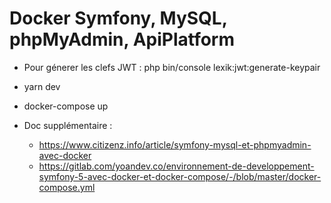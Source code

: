 # Docker Symfony, MySQL, phpMyAdmin, ApiPlatform

* Pour génerer les clefs JWT : php bin/console lexik:jwt:generate-keypair  
  
* yarn dev  
* docker-compose up  
  
* Doc supplémentaire :  
  * https://www.citizenz.info/article/symfony-mysql-et-phpmyadmin-avec-docker  
  * https://gitlab.com/yoandev.co/environnement-de-developpement-symfony-5-avec-docker-et-docker-compose/-/blob/master/docker-compose.yml  

